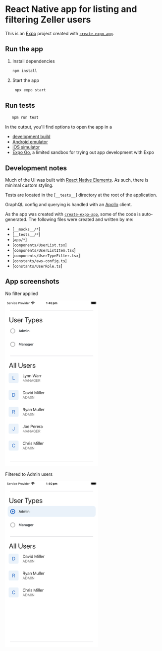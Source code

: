 # React Native app for listing and filtering Zeller users

This is an [Expo](https://expo.dev) project created with [`create-expo-app`](https://www.npmjs.com/package/create-expo-app).

## Run the app

1. Install dependencies

   ```bash
   npm install
   ```

2. Start the app

   ```bash
    npx expo start
   ```

## Run tests

```bash
   npm run test
```

In the output, you'll find options to open the app in a

- [development build](https://docs.expo.dev/develop/development-builds/introduction/)
- [Android emulator](https://docs.expo.dev/workflow/android-studio-emulator/)
- [iOS simulator](https://docs.expo.dev/workflow/ios-simulator/)
- [Expo Go](https://expo.dev/go), a limited sandbox for trying out app development with Expo

## Development notes

Much of the UI was built with [React Native Elements](https://reactnativeelements.com). As such, there is minimal custom styling.

Tests are located in the [`__tests__`] directory at the root of the application.

GraphQL config and querying is handled with an [Apollo](https://www.apollographql.com/docs/react/integrations/react-native) client.

As the app was created with [`create-expo-app`](https://www.npmjs.com/package/create-expo-app), some of the code is auto-generated. The following files were created and written by me:

- [`__mocks__/*`]
- [`__tests__/*`]
- [`app/*`]
- [`components/UserList.tsx`]
- [`components/UserListItem.tsx`]
- [`components/UserTypeFilter.tsx`]
- [`constants/aws-config.ts`]
- [`constants/UserRole.ts`]

## App screenshots

No filter applied

<img src="assets/images/screenshots/ios-screenshot-1.png" alt="Screenshot of app with no filter applied" width="300"/>

Filtered to Admin users

<img src="assets/images/screenshots/ios-screenshot-2.png" alt="Screenshot of app with Admin filter applied" width="300"/>
